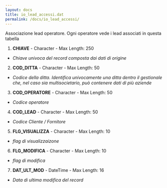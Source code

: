 ```yaml
---
layout: docs
title: io_lead_accessi.dat
permalink: /docs/io_lead_accessi/
---
```


Associazione lead operatore. Ogni operatore vede i lead associati in questa tabella

1. **CHIAVE** - Character - Max Length: 250
  * *Chiave univoca del record composta dai dati di origine*
2. **COD_DITTA** - Character - Max Length: 50
  * *Codice della ditta. Identifica univocamente una ditta dentro il gestionale che, nel caso sia multisocietario, può contenere dati di più aziende*
3. **COD_OPERATORE** - Character - Max Length: 50
  * *Codice operatore*
4. **COD_LEAD** - Character - Max Length: 50
  * *Codice Cliente / Fornitore*
5. **FLG_VISUALIZZA** - Character - Max Length: 10
  * *flag di visualizzaizone*
6. **FLG_MODIFICA** - Character - Max Length: 10
  * *flag di modifica*
7. **DAT_ULT_MOD** - DateTime - Max Length: 16
  * *Data di ultima modifica del record*

